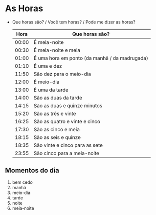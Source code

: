 # As Horas

* Que horas são? / Você tem horas? / Pode me dizer as horas?

  | Hora | Que horas são? |
  | -- | -- |
  | 00:00 | É meia-noite |
  | 00:30 | É meia-noite e meia |
  | 01:00 | É uma hora em ponto (da manhã / da madrugada) |
  | 01:10 | É uma e dez |
  | 11:50 | São dez para o meio-dia |
  | 12:00 | É meio-dia |
  | 13:00 | É uma da tarde |
  | 14:00 | São as duas da tarde |
  | 14:15 | São as duas e quinze minutos |
  | 15:20 | São as três e vinte |
  | 16:25 | São as quatro e vinte e cinco |
  | 17:30 | São as cinco e meia |
  | 18:15 | São as seis e quinze |
  | 18:35 | São vinte e cinco para as sete |
  | 23:55 | São cinco para a meia-noite |

## Momentos do dia

1. bem cedo
1. manhã
1. meio-dia
1. tarde
1. noite
1. meia-noite
